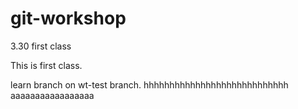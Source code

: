 # git-workshop

3.30 first class

This is first class.

learn branch on wt-test branch.
hhhhhhhhhhhhhhhhhhhhhhhhhhhh
aaaaaaaaaaaaaaaaa

